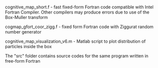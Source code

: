 cognitive_map_short.f - fast fixed-form Fortran code compatible with Intel Fortran Compiler. Other compilers may produce errors due to use of the Box-Muller transform

cogmap_gfort_coor_zigg.f - fixed form Fortran code with Ziggurat random number generator

cognitive_map_visualization_v6.m - Matlab script to plot distribution of particles inside the box

The "src" folder contains source codes for the same program written in free-form Fortran
